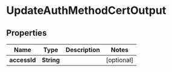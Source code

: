 

# UpdateAuthMethodCertOutput

## Properties

Name | Type | Description | Notes
------------ | ------------- | ------------- | -------------
**accessId** | **String** |  |  [optional]




